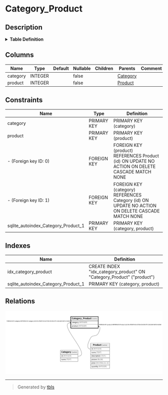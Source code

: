 # Category_Product

## Description

<details>
<summary><strong>Table Definition</strong></summary>

```sql
CREATE TABLE "Category_Product" (
  "category" INTEGER NOT NULL REFERENCES "Category" ("id") ON DELETE CASCADE,
  "product" INTEGER NOT NULL REFERENCES "Product" ("id") ON DELETE CASCADE,
  PRIMARY KEY ("category", "product")
)
```

</details>

## Columns

| Name | Type | Default | Nullable | Children | Parents | Comment |
| ---- | ---- | ------- | -------- | -------- | ------- | ------- |
| category | INTEGER |  | false |  | [Category](Category.md) |  |
| product | INTEGER |  | false |  | [Product](Product.md) |  |

## Constraints

| Name | Type | Definition |
| ---- | ---- | ---------- |
| category | PRIMARY KEY | PRIMARY KEY (category) |
| product | PRIMARY KEY | PRIMARY KEY (product) |
| - (Foreign key ID: 0) | FOREIGN KEY | FOREIGN KEY (product) REFERENCES Product (id) ON UPDATE NO ACTION ON DELETE CASCADE MATCH NONE |
| - (Foreign key ID: 1) | FOREIGN KEY | FOREIGN KEY (category) REFERENCES Category (id) ON UPDATE NO ACTION ON DELETE CASCADE MATCH NONE |
| sqlite_autoindex_Category_Product_1 | PRIMARY KEY | PRIMARY KEY (category, product) |

## Indexes

| Name | Definition |
| ---- | ---------- |
| idx_category_product | CREATE INDEX "idx_category_product" ON "Category_Product" ("product") |
| sqlite_autoindex_Category_Product_1 | PRIMARY KEY (category, product) |

## Relations

![er](Category_Product.png)

---

> Generated by [tbls](https://github.com/k1LoW/tbls)
